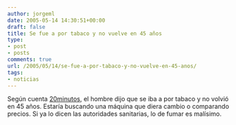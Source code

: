 ```yaml
---
author: jorgeml
date: 2005-05-14 14:30:51+00:00
draft: false
title: Se fue a por tabaco y no vuelve en 45 años
type: 
- post
- posts
comments: true
url: /2005/05/14/se-fue-a-por-tabaco-y-no-vuelve-en-45-anos/
tags:
- noticias
---
```


Según cuenta [20minutos](http://www.20minutos.es/noticia/23711/0/hombre/desaparecido/tabaco/), el hombre dijo que se iba a por tabaco y no volvió en 45 años. Estaría buscando una máquina que diera cambio o comparando precios. Si ya lo dicen las autoridades sanitarias, lo de fumar es malísimo.
